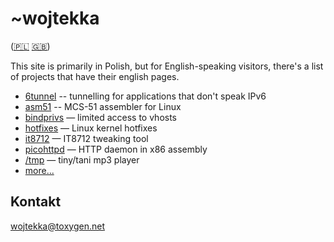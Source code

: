 ~wojtekka
=========

([🇵🇱](../pl/) [🇬🇧](../en/))

This site is primarily in Polish, but for English-speaking visitors, there's a list of projects that have their english pages.

* [6tunnel](https://github.com/wojtekka/6tunnel) -- tunnelling for applications that don't speak IPv6
* [asm51](https://github.com/wojtekka/asm51) -- MCS-51 assembler for Linux
* [bindprivs](https://github.com/wojtekka/bindprivs) — limited access to vhosts
* [hotfixes](../hotfixes/) — Linux kernel hotfixes
* [it8712](https://github.com/wojtekka/it8712) — IT8712 tweaking tool
* [picohttpd](https://github.com/wojtekka/picohttpd) — HTTP daemon in x86 assembly
* [/tmp](../tmp/) — tiny/tani mp3 player
* [more...](https://github.com/wojtekka)

Kontakt
-------

wојtеkkа@tоxygеn.nеt


